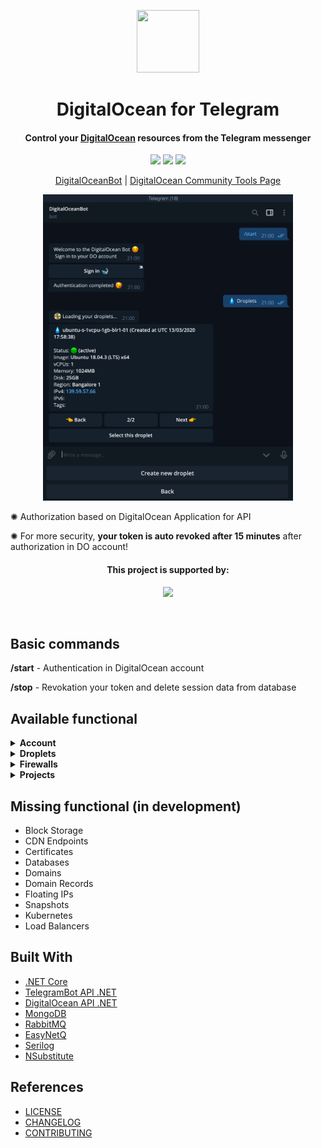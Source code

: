 <p align="center">
  <img src="https://emojis.wiki/emoji-pics/messenger/water-wave-messenger.png" width="100" height="100">
</p>
<h1 align="center">
DigitalOcean for Telegram
</h1>

<h4 align="center">Control your <a href="https://www.digitalocean.com" target="_blank">DigitalOcean</a> resources from the Telegram messenger</h4>

<p align="center">
<img src="https://api.codacy.com/project/badge/Grade/44bbed52b81a4718891619b496d13244"/>
<img src="https://github.com/podobaas/DigitalOceanTelegramBot/workflows/DigitalOceanBot%20CI/badge.svg"/>
<img src="https://img.shields.io/github/license/podobaas/DigitalOceanTelegramBot"/>
</p>

<p align="center">
  <a href="https://telegram.me/DigitalOceanDropletBot" target="_blank">DigitalOceanBot</a> |
  <a href="https://www.digitalocean.com/community/tools/digitalocean-for-telegram" target="_blank">DigitalOcean Community Tools Page</a> 
</p>   
  
<p align="center">
    <img src="/screenshots/screen.png" width="400" height="490">
  </a>
</p>

✺ Authorization based on DigitalOcean Application for API

✺ For more security, **your token is auto revoked after 15 minutes** after authorization in DO account!

<h4 align="center">This project is supported by:</h4>
<p p align="center">
  <a href="https://www.digitalocean.com/">
    <img src="https://opensource.nyc3.cdn.digitaloceanspaces.com/attribution/assets/SVG/DO_Logo_horizontal_blue.svg" width="201px">
  </a>
</p>
<br/>

## Basic commands

**/start** - Authentication in DigitalOcean account

**/stop** - Revokation your token and delete session data from database

## Available functional
<details><summary><b>Account</b> </summary>

+ Account information
+ Information about your credit

</details>


<details><summary><b>Droplets</b> </summary>
  
+ Create new droplet
+ Rename droplet
+ Reboot droplet
+ Power cycle droplet
+ Shutdouwn droplet
+ Power on droplet
+ Create snapshot
+ Reset password

</details>


<details><summary><b>Firewalls</b> </summary>
  
+ Create new firewall
+ Add inbound rule to firewall
+ Add outbound rule to firewall
+ Add droplets to firewall
+ Remove droplets from firewall

</details>

<details><summary><b>Projects</b> </summary>
  
+ Create new project
+ Rename project
+ Change description
+ Change purpose
+ Change environment
+ Set as default project

</details>

## Missing functional (in development)
+ Block Storage
+ CDN Endpoints
+ Certificates
+ Databases
+ Domains
+ Domain Records
+ Floating IPs
+ Snapshots
+ Kubernetes
+ Load Balancers

## Built With
+ [.NET Core](https://github.com/dotnet/core)
+ [TelegramBot API .NET](https://github.com/TelegramBots/Telegram.Bot)
+ [DigitalOcean API .NET](https://github.com/trmcnvn/DigitalOcean.API)
+ [MongoDB](https://github.com/mongodb/mongo)
+ [RabbitMQ](https://github.com/rabbitmq/rabbitmq-server)
+ [EasyNetQ](https://github.com/EasyNetQ/EasyNetQ)
+ [Serilog](https://github.com/serilog/serilog)
+ [NSubstitute](https://github.com/nsubstitute/NSubstitute)

## References
+ [LICENSE](LICENSE)
+ [CHANGELOG](CHANGELOG.MD)
+ [CONTRIBUTING](CONTRIBUTING.md)
